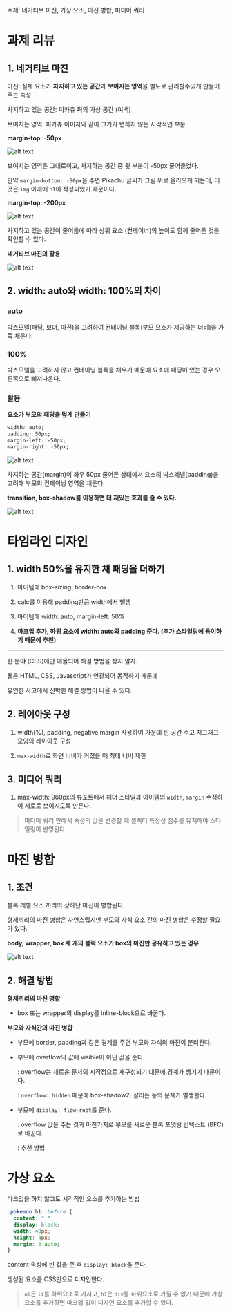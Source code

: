 주제: 네거티브 마진, 가상 요소, 마진 병합, 미디어 쿼리

# 과제 리뷰

## 1. 네거티브 마진

마진: 실제 요소가 **차지하고 있는 공간**과 **보여지는 영역**을 별도로 관리할수있게 만들어주는 속성

차지하고 있는 공간: 피카츄 뒤의 가상 공간 (여백)

보여지는 영역: 피카츄 이미지와 같이 크기가 변하지 않는 시각적인 부분

**margin-top: -50px**

![alt text](negative-margin-top.png)

보여지는 영역은 그대로이고, 차지하는 공간 중 윗 부분이 -50px 줄어들었다.

만약 `margin-bottom: -50px`을 주면 Pikachu 글씨가 그림 위로 올라오게 되는데, 이것은 `img` 아래에 `h1`이 작성되었기 때문이다.

**margin-top: -200px**

![alt text](image.png)

차지하고 있는 공간이 줄어듦에 따라 상위 요소 (컨테이너)의 높이도 함께 줄어든 것을 확인할 수 있다.

**네거티브 마진의 활용**

![alt text](negative-margin-example.png)

## 2. width: auto와 width: 100%의 차이

### auto

박스모델(패딩, 보더, 마진)을 고려하여 컨테이닝 블록(부모 요소가 제공하는 너비)을 가득 채운다.

### 100%

박스모델을 고려하지 않고 컨테이닝 블록을 채우기 때문에 요소에 패딩이 있는 경우 오른쪽으로 삐져나온다.

### 활용

**요소가 부모의 패딩을 덮게 만들기**

```css
width: auto;
padding: 50px;
margin-left: -50px;
margin-right: -50px;
```

![alt text](image-3.png)

차지하는 공간(margin)이 좌우 50px 줄어든 상태에서 요소의 박스레벨(padding)을 고려해 부모의 컨테이닝 영역을 채운다.

**transition, box-shadow를 이용하면 더 재밌는 효과를 줄 수 있다.**

![alt text](image-4.png)

# 타임라인 디자인

## 1. width 50%을 유지한 채 패딩을 더하기

1. 아이템에 box-sizing: border-box

2. calc를 이용해 padding만큼 width에서 뺄셈

3. 아이템에 width: auto, margin-left: 50%

4. **마크업 추가, 하위 요소에 width: auto와 padding 준다. (추가 스타일링에 용이하기 때문에 추천)**

---

한 분야 (CSS)에만 매몰되어 해결 방법을 찾지 말자.

웹은 HTML, CSS, Javascript가 연결되어 동작하기 때문에

유연한 사고에서 신박한 해결 방법이 나올 수 있다.

## 2. 레이아웃 구성

1. width(%), padding, negative margin 사용하여 가운데 빈 공간 주고 지그재그 모양의 레이아웃 구성

2. `max-width`로 화면 너비가 커졌을 때 최대 너비 제한

## 3. 미디어 쿼리

1. max-width: 960px의 뷰포트에서 헤더 스타일과 아이템의 `width`, `margin` 수정하여 세로로 보여지도록 만든다.

> 미디어 쿼리 안에서 속성의 값을 변경할 때 셀렉터 특정성 점수를 유지해야 스타일링이 반영된다.

# 마진 병합

## 1. 조건

블록 레벨 요소 끼리의 상하단 마진이 병합된다.

형제끼리의 마진 병합은 자연스럽지만 부모와 자식 요소 간의 마진 병합은 수정할 필요가 있다.

**body, wrapper, box 세 개의 블럭 요소가 box의 마진만 공유하고 있는 경우**

![alt text](image-7.png)

## 2. 해결 방법

**형제끼리의 마진 병합**

- box 또는 wrapper의 display를 inline-block으로 바꾼다.

**부모와 자식간의 마진 병합**

- 부모에 border, padding과 같은 경계를 주면 부모와 자식의 마진이 분리된다.

- 부모에 overflow의 값에 visible이 아닌 값을 준다.

  : overflow는 새로운 문서의 시작점으로 재구성되기 떄문에 경계가 생기기 때문이다.

  : `overflow: hidden` 때문에 box-shadow가 잘리는 등의 문제가 발생한다.

- 부모에 `display: flow-root`를 준다.

  : overflow 값을 주는 것과 마찬가지로 부모를 새로운 블록 포맷팅 컨텍스트 (BFC)로 바꾼다.

  : 추천 방법

# 가상 요소

마크업을 하지 않고도 시각적인 요소를 추가하는 방법

```css
.pokemon h1::before {
  content: " ";
  display: block;
  width: 40px;
  height: 4px;
  margin: 0 auto;
}
```

content 속성에 빈 값을 준 후 `display: block`을 준다.

생성된 요소를 CSS만으로 디자인한다.

> `ol`은 `li`를 하위요소로 가지고, `h1`은 `div`를 하위요소로 가질 수 없기 때문에 가상요소를 추가하면 마크업 없이 디자인 요소를 추가할 수 있다.
